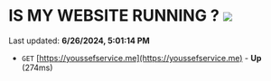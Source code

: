 # IS MY WEBSITE RUNNING ? [![](https://img.shields.io/static/v1?label=Sponsor&message=%E2%9D%A4&logo=GitHub&color=%23fe8e86)](https://github.com/sponsors/Youssef-Lehmam)

Last updated: **6/26/2024, 5:01:14 PM**

- `GET` [https://youssefservice.me](https://youssefservice.me) - **Up** (274ms)

